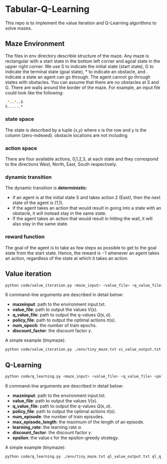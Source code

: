 # Tabular-Q-Learning
This repo is to implement the value iteration and Q-Learning algorithms to solve mazes.
## Maze Environment
The files in env directory describle structure of the maze.  Any maze is rectangular with a start state in the bottom left corner and agoal state in the upper right corner. We use S to indicate the initial state (start state), G to indicate the terminal state (goal state), * to indicate an obstacle, and .  indicate a state an agent can go through. The agent cannot go through states with obstacles. You can assume that there are no obstacles at S and G. There are walls around the border of the maze. For example, an input file could look like the following:
```bash
.*..*..G
S......*
```
### state space
The state is described by a tuple (x,y) where x is the row and y is the column (zero-indexed). obstacle locations are not including.

### action space
There  are  four  available  actions,  0,1,2,3,  at  each  state  and  they  correspond  to  the  directions West, North, East, South respectively.

### dynamic transition
The dynamic transition is **deterministic**:
* if an agent is at the initial state S and takes action 2 (East), then the next state of the agent is (1,1). 
* If the agent takes an action that would result in going into a state with an obstacle, it will instead stay in the same state. 
* If the agent takes an action that would result in hitting the wall, it will also stay in the same state.

### reward function
The goal of the agent is to take as few steps as possible to get to the goal state from the start state.  Hence, the reward is −1 whenever an agent takes an action, regardless of the state at which it takes an action.
## Value iteration
```bash
python code/value_iteration.py <maze_input> <value_file> <q_value_file> <policy file> <num_epoch> <discount_factor>
```
6 command-line arguments are described in detail below:
* **mazeinput**:  path to the environment input.txt.
* **value_file**: path to output the values $V(s)$.
* **q_value_file**: path to output the q-values $Q(s, a)$.
* **policy_file**: path to output the optimal actions $\pi(s)$.
* **num_epoch**: the number of train epochs.
* **discount_factor**:  the discount factor $\gamma$.

A simple example (tinymaze):
```bash
python code/value_iteration.py ./env/tiny_maze.txt vi_value_output.txt vi_q_value_output.txt vi_policy_output.txt 5 0.9
```

##  Q-Learning
```bash
python code/q_learning.py <maze_input> <value_file> <q_value_file> <policy file> <num_episode> <learning_rate> <discount_factor> <epsilon>
```
6 command-line arguments are described in detail below:
* **mazeinput**:  path to the environment input.txt.
* **value_file**: path to output the values $V(s)$.
* **q_value_file**: path to output the q-values $Q(s, a)$.
* **policy_file**: path to output the optimal actions $\pi(s)$.
* **num_episode**: the number of train episodes.
* **max_episode_length**:  the maximum of the length of an episode.
* **learning_rate**: the learning rate $\alpha$.
* **discount_factor**:  the discount factor $\gamma$.
* **epsilon**: the value $\epsilon$ for the epsilon-greedy strategy.

A simple example (tinymaze):
```bash
python code/q_learning.py ./env/tiny_maze.txt ql_value_output.txt ql_q_value_output.txt ql_policy_output.txt 1000 20 0.8  0.9  0.05
```
